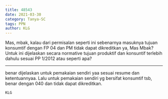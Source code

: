 ```yaml
---
title: 48543
date: 2021-03-30
category: Tanya-SC
tags: PPN
author: KLG
---
```


Mas, mbak, kalau dari permisalan seperti ini sebenarnya masuknya tujuan konsumtif dengan FP 04 dan PM tidak dapat dikreditkan ya, Mas Mbak? Untuk ini dijelaskan secara normative tujuan produktif dan konsuntif terlebih dahulu sesuai PP 1/2012 atau seperti apa?

---

benar dijelaskan untuk pemakaian sendiri yaa sesuai resume dan ketentuannyaa. Lalu untuk pemakaian sendiri yg bersifat konsumtif tsb, benar dengan 040 dan tidak dapat dikreditkan.

`KLG`
